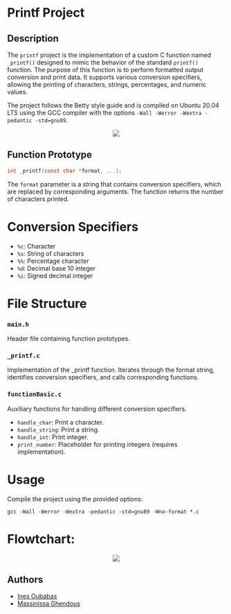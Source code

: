 
# Printf Project

## Description

The `printf` project is the implementation of a custom C function named `_printf()` designed to mimic the behavior of the standard `printf()` function. The purpose of this function is to perform formatted output conversion and print data. It supports various conversion specifiers, allowing the printing of characters, strings, percentages, and numeric values.

The project follows the Betty style guide and is compiled on Ubuntu 20.04 LTS using the GCC compiler with the options `-Wall -Werror -Wextra -pedantic -std=gnu89`.

<div style="text-align:center"><img src="https://github.com/Ines-Oubabas/holbertonschool-printf/assets/143883134/7fbef959-b998-4545-a5c1-66d6029c5ba0" /></div>


## Function Prototype

```c
int _printf(const char *format, ...);
```

The `format` parameter is a string that contains conversion specifiers, which are replaced by corresponding arguments. The function returns the number of characters printed.

# Conversion Specifiers

- `%c`: Character
- `%s`: String of characters
- `%%`: Percentage character
- `%d`: Decimal base 10 integer
- `%i`: Signed decimal integer

# File Structure

### `main.h`

Header file containing function prototypes.

### `_printf.c`
Implementation of the _printf function.
Iterates through the format string, identifies conversion specifiers, and calls corresponding functions.

### `functionBasic.c`

 Auxiliary functions for handling different conversion specifiers.
- `handle_char`: Print a character.
- `handle_string`: Print a string.
- `handle_int`: Print integer.
- `print_number`: Placeholder for printing integers (requires implementation).

# Usage

Compile the project using the provided options:
```
gcc -Wall -Werror -Wextra -pedantic -std=gnu89 -Wno-format *.c
```

# Flowtchart:

<div style="text-align:center"><img src="https://github.com/Ines-Oubabas/holbertonschool-printf/assets/143883134/7fbef959-b998-4545-a5c1-66d6029c5ba0" /></div>

## Authors
- [Ines Oubabas](https://github.com/Ines-Oubabas)
- [Massinissa Ghendous](https://github.com/massygh)

